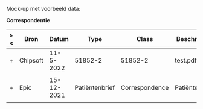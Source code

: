 Mock-up met voorbeeld data:<p/>
<b>Correspondentie</b>
<table class="grid">
<thead>
<tr><th>&gt;&lt;</th>
<th>
Bron
</th>
<th>
Datum
</th>
<th>
Type
</th>
<th>
Class
</th>
<th>
Beschrijving
</th>
<th>
Auteur
</th>
<th>
Specialisme
</th>
<th>
(MimeType)
</th>
</tr></thead><tbody>
<tr><td>+</td>
<td>
Chipsoft
</td>
<td>
11-5-2022
</td>
<td>
51852-2
</td>
<td>
51852-2
</td>
<td>
test.pdf
</td>
<td>

</td>
<td>
394802001
</td>
<td>
application/pdf
</td>
</tr><tr><td></td><td colspan=8>
</td></tr>
<tr><td>+</td>
<td>
Epic
</td>
<td>
15-12-2021
</td>
<td>
Patiëntenbrief
</td>
<td>
Correspondence
</td>
<td>
Patiëntenbrief
</td>
<td>
G Boer
</td>
<td>
KGA - Genetica
</td>
<td>
application/pdf
</td>
</tr><tr><td></td><td colspan=8>
</td></tr>
</tbody>
</table>